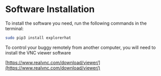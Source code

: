 # Software Installation

To install the software you need, run the following commands in the terminal:

```bash
sudo pip3 install explorerhat
```

To control your buggy remotely from another computer, you will need to install the VNC viewer software

[https://www.realvnc.com/download/viewer/](https://www.realvnc.com/download/viewer/)
